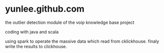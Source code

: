 # yunlee.github.com

the outlier detection module of the voip knowledge base project

coding with java and scala

using spark to operate the massive data which read from cklickhouse. finaly write the results to clickhouse.
